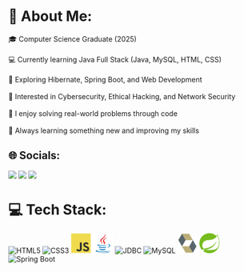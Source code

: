 # 💫 About Me:
🎓 Computer Science Graduate (2025)<br><br>
💻 Currently learning Java Full Stack (Java, MySQL, HTML, CSS)<br><br>
🚀 Exploring Hibernate, Spring Boot, and Web Development<br><br>
🔐 Interested in Cybersecurity, Ethical Hacking, and Network Security <br><br>
🧠 I enjoy solving real-world problems through code<br><br>
🌱 Always learning something new and improving my skills

## 🌐 Socials:
[<img src="https://img.icons8.com/fluency/48/000000/instagram-new.png" width="30"/>](https://instagram.com/thanioruvan161229)
[<img src="https://img.icons8.com/color/48/000000/gmail.png" width="30"/>](mailto:thanioruvan161229@gmail.com)
[<img src="https://img.icons8.com/color/48/000000/linkedin.png" width="30"/>](https://www.linkedin.com/in/kannantechie
)

# 💻 Tech Stack:
<p>
  <img src="https://img.icons8.com/color/48/html-5.png" width="40" alt="HTML5"/>
  <img src="https://img.icons8.com/color/48/css3.png" width="40" alt="CSS3"/>
  <img src="https://raw.githubusercontent.com/devicons/devicon/master/icons/javascript/javascript-original.svg" width="40" alt="JavaScript"/>
  <img src="https://raw.githubusercontent.com/devicons/devicon/master/icons/java/java-original.svg" width="40" alt="Java"/>
  <img src="https://img.shields.io/badge/JDBC-007396.svg?&style=flat&logo=java&logoColor=white" alt="JDBC"/>
  <img src="https://img.icons8.com/fluency/48/mysql-logo.png" width="40" alt="MySQL"/>
  <img src="https://raw.githubusercontent.com/devicons/devicon/master/icons/hibernate/hibernate-original.svg" width="40" alt="Hibernate"/>
  <img src="https://raw.githubusercontent.com/devicons/devicon/master/icons/spring/spring-original.svg" width="40" alt="Spring"/>
  <img src="https://img.shields.io/badge/Spring%20Boot-6DB33F?style=flat&logo=spring-boot&logoColor=white" width="100" alt="Spring Boot"/>
</p>







<!-- Proudly created with GPRM ( https://gprm.itsvg.in ) -->
